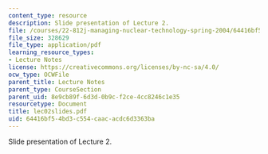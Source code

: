```yaml
---
content_type: resource
description: Slide presentation of Lecture 2.
file: /courses/22-812j-managing-nuclear-technology-spring-2004/64416bf54bd3c554caacacdc6d3363ba_lec02slides.pdf
file_size: 328629
file_type: application/pdf
learning_resource_types:
- Lecture Notes
license: https://creativecommons.org/licenses/by-nc-sa/4.0/
ocw_type: OCWFile
parent_title: Lecture Notes
parent_type: CourseSection
parent_uid: 8e9cb89f-6d3d-0b9c-f2ce-4cc8246c1e35
resourcetype: Document
title: lec02slides.pdf
uid: 64416bf5-4bd3-c554-caac-acdc6d3363ba
---
```

Slide presentation of Lecture 2.